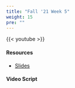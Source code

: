 ```yaml
---
title: "Fall '21 Week 5"
weight: 15
pre: ""
---
```


{{< youtube >}}

#### Resources

* <a href="slides" target="_blank">Slides</a>

#### Video Script

